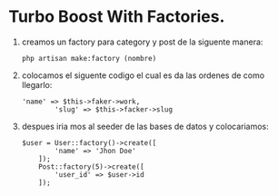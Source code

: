 
# Turbo Boost With Factories.
1. creamos un factory para category y post de la siguente manera:

    ```
    php artisan make:factory (nombre)

2. colocamos el siguente codigo el cual es da las ordenes de como llegarlo: 

    ```
    'name' => $this->faker->work,
            'slug' => $this->facker->slug

3. despues iria mos al seeder de las bases de datos y colocariamos:

    ```
    $user = User::factory()->create([
            'name' => 'Jhon Doe'
        ]);
        Post::factory(5)->create([
            'user_id' => $user->id
        ]);